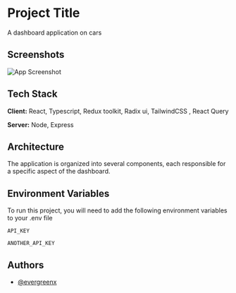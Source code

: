 
# Project Title
 A dashboard application on cars 


## Screenshots

![App Screenshot](https://res.cloudinary.com/evergreenx/image/upload/v1679027810/Dashboard_vpywl1.jpg)


## Tech Stack

**Client:** React, Typescript,  Redux toolkit, Radix ui, TailwindCSS , React Query

**Server:** Node, Express


## Architecture
The application is organized into several components, each responsible for a specific aspect of the dashboard.
## Environment Variables

To run this project, you will need to add the following environment variables to your .env file

`API_KEY`

`ANOTHER_API_KEY`


## Authors

- [@evergreenx](https://www.github.com/evergreenx)

